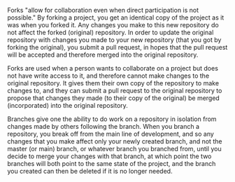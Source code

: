 Forks "allow for collaboration even when direct participation is not possible."
By forking a project, you get an identical copy of the project as it was when
you forked it. Any changes you make to this new repository do not affect the
forked (original) repository. In order to update the original repository with
changes you made to your new repository (that you got by forking the original),
you submit a pull request, in hopes that the pull request will be accepted and
therefore merged into the original repository.

Forks are used when a person wants to collaborate on a project but does not
have write access to it, and therefore cannot make changes to the original
repository. It gives them their own copy of the repository to make changes to,
and they can submit a pull request to the original repository to propose that
changes they made (to their copy of the original) be merged (incorporated) into
the original repository.

Branches give one the ability to do work on a repository in isolation from
changes made by others following the branch. When you branch a repository, you
break off from the main line of development, and so any changes that you make
affect only your newly created branch, and not the master (or main) branch, or
whatever branch you branched from, until you decide to merge your changes with
that branch, at which point the two branches will both point to the same state
of the project, and the branch you created can then be deleted if it is no
longer needed.
